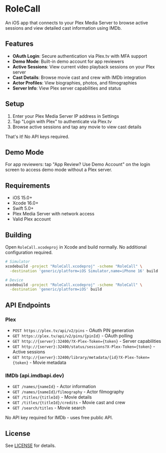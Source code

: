 # RoleCall

An iOS app that connects to your Plex Media Server to browse active sessions and view detailed cast information using IMDb.

## Features

- **OAuth Login**: Secure authentication via Plex.tv with MFA support
- **Demo Mode**: Built-in demo account for app reviewers
- **Active Sessions**: View current video playback sessions on your Plex server
- **Cast Details**: Browse movie cast and crew with IMDb integration
- **Actor Profiles**: View biographies, photos, and filmographies
- **Server Info**: View Plex server capabilities and status

## Setup

1. Enter your Plex Media Server IP address in Settings
2. Tap "Login with Plex" to authenticate via Plex.tv
3. Browse active sessions and tap any movie to view cast details

That's it! No API keys required.

## Demo Mode

For app reviewers: tap "App Review? Use Demo Account" on the login screen to access demo mode without a Plex server.

## Requirements

- iOS 15.0+
- Xcode 16.0+
- Swift 5.0+
- Plex Media Server with network access
- Valid Plex account

## Building

Open `RoleCall.xcodeproj` in Xcode and build normally. No additional configuration required.

```bash
# Simulator
xcodebuild -project "RoleCall.xcodeproj" -scheme "RoleCall" \
  -destination 'generic/platform=iOS Simulator,name=iPhone 16' build

# Device
xcodebuild -project "RoleCall.xcodeproj" -scheme "RoleCall" \
  -destination 'generic/platform=iOS' build
```

## API Endpoints

### Plex
- `POST https://plex.tv/api/v2/pins` - OAuth PIN generation
- `GET https://plex.tv/api/v2/pins/{pinId}` - OAuth polling
- `GET http://{server}:32400/?X-Plex-Token={token}` - Server capabilities
- `GET http://{server}:32400/status/sessions?X-Plex-Token={token}` - Active sessions
- `GET http://{server}:32400/library/metadata/{id}?X-Plex-Token={token}` - Movie metadata

### IMDb (api.imdbapi.dev)
- `GET /names/{nameId}` - Actor information
- `GET /names/{nameId}/filmography` - Actor filmography
- `GET /titles/{titleId}` - Movie details
- `GET /titles/{titleId}/credits` - Movie cast and crew
- `GET /search/titles` - Movie search

No API key required for IMDb - uses free public API.

## License

See [LICENSE](LICENSE) for details.
